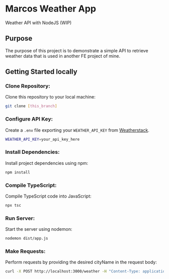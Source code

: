 # Marcos Weather App

Weather API with NodeJS (WIP)

## Purpose

The purpose of this project is to demonstrate a simple API to retrieve weather data that is used in another FE project of mine.

## Getting Started locally

### Clone Repository:
Clone this repository to your local machine:
```bash
git clone [this_branch] 
```

### Configure API Key:
Create a `.env` file exporting your `WEATHER_API_KEY` from [Weatherstack](https://weatherstack.com/).
```bash
WEATHER_API_KEY=your_api_key_here
```

### Install Dependencies:
Install project dependencies using npm:
```bash
npm install
```

### Compile TypeScript:
Compile TypeScript code into JavaScript:
```bash
npx tsc
```

### Run Server:
Start the server using nodemon:
```bash
nodemon dist/app.js
```

### Make Requests:
Perform requests by providing the desired cityName in the request body:
```bash
curl -X POST http://localhost:3000/weather -H "Content-Type: application/json" -d '{"cityName": "YourCityName"}'
```
